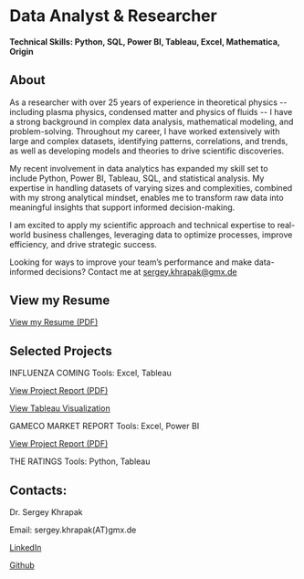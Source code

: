 # Data Analyst & Researcher

#### Technical Skills: Python, SQL, Power BI, Tableau, Excel, Mathematica, Origin

## About

As a researcher with over 25 years of experience in theoretical physics -- including plasma
physics, condensed matter and physics of fluids -- I have a strong background in complex
data analysis, mathematical modeling, and problem-solving. Throughout my career, I have
worked extensively with large and complex datasets, identifying patterns, correlations, and
trends, as well as developing models and theories to drive scientific discoveries.

My recent involvement in data analytics has expanded my skill set to include Python, Power
BI, Tableau, SQL, and statistical analysis. My expertise in handling datasets of varying sizes
and complexities, combined with my strong analytical mindset, enables me to transform raw
data into meaningful insights that support informed decision-making.

I am excited to apply my scientific approach and technical expertise to real-world business
challenges, leveraging data to optimize processes, improve efficiency, and drive strategic
success.

Looking for ways to improve your team’s performance and make data-informed decisions?
Contact me at sergey.khrapak@gmx.de


## View my Resume

[View my Resume (PDF)](Assets/CV_Khrapak_Apr2025_DA.pdf)

## Selected Projects 

INFLUENZA COMING
Tools: Excel, Tableau

[View Project Report (PDF)](Assets/CaseStudy.pdf)

[View Tableau Visualization](https://public.tableau.com/app/profile/sergey.khrapak/viz/InfluenzaComing_Published/InfluenzaComing?publish=yes)

GAMECO MARKET REPORT
Tools: Excel, Power BI

[View Project Report (PDF)](Assets/GameCo_Report_1.pdf)

THE RATINGS
Tools: Python, Tableau
  
## Contacts: 

Dr. Sergey Khrapak

Email: sergey.khrapak(AT)gmx.de

[LinkedIn](https://www.linkedin.com/in/sergeykhrapak)

[Github](https://github.com/skhrapak)



